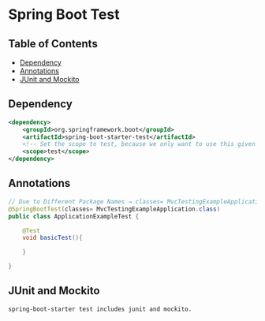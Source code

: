 # Spring Boot Test

## Table of Contents
* [Dependency](#dependency)
* [Annotations](#annotations)
* [JUnit and Mockito](#junit-and-mockito)


## Dependency
```xml
<dependency>
    <groupId>org.springframework.boot</groupId>
    <artifactId>spring-boot-starter-test</artifactId>
    <!-- Set the scope to test, because we only want to use this given dependency when we're testing the application. -->
    <scope>test</scope>
</dependency>
```


## Annotations

```java
// Due to Different Package Names → classes= MvcTestingExampleApplication.class
@SpringBootTest(classes= MvcTestingExampleApplication.class)
public class ApplicationExampleTest {

    @Test
    void basicTest(){

    }

}
```

## JUnit and Mockito

```
spring-boot-starter test includes junit and mockito.
```